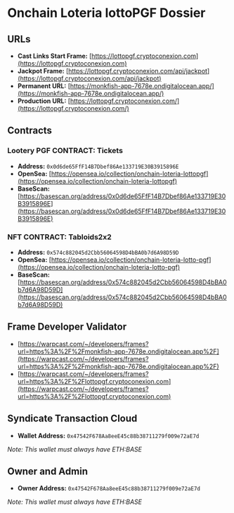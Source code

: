 # Onchain Loteria lottoPGF Dossier

## URLs

- **Cast Links Start Frame:** [https://lottopgf.cryptoconexion.com](https://lottopgf.cryptoconexion.com)
- **Jackpot Frame:** [https://lottopgf.cryptoconexion.com/api/jackpot](https://lottopgf.cryptoconexion.com/api/jackpot)
- **Permanent URL:** [https://monkfish-app-7678e.ondigitalocean.app/](https://monkfish-app-7678e.ondigitalocean.app/)
- **Production URL:** [https://lottopgf.cryptoconexion.com/](https://lottopgf.cryptoconexion.com/)

## Contracts

### Lootery PGF CONTRACT: Tickets

- **Address:** `0x0d6de65FfF14B7Dbef86Ae133719E30B3915896E`
- **OpenSea:** [https://opensea.io/collection/onchain-loteria-lottopgf](https://opensea.io/collection/onchain-loteria-lottopgf)
- **BaseScan:** [https://basescan.org/address/0x0d6de65FfF14B7Dbef86Ae133719E30B3915896E](https://basescan.org/address/0x0d6de65FfF14B7Dbef86Ae133719E30B3915896E)

### NFT CONTRACT: Tabloids2x2

- **Address:** `0x574c882045d2Cbb56064598D4bBA0b7d6A98D59D`
- **OpenSea:** [https://opensea.io/collection/onchain-loteria-lotto-pgf](https://opensea.io/collection/onchain-loteria-lotto-pgf)
- **BaseScan:** [https://basescan.org/address/0x574c882045d2Cbb56064598D4bBA0b7d6A98D59D](https://basescan.org/address/0x574c882045d2Cbb56064598D4bBA0b7d6A98D59D)

## Frame Developer Validator

- [https://warpcast.com/~/developers/frames?url=https%3A%2F%2Fmonkfish-app-7678e.ondigitalocean.app%2F](https://warpcast.com/~/developers/frames?url=https%3A%2F%2Fmonkfish-app-7678e.ondigitalocean.app%2F)
- [https://warpcast.com/~/developers/frames?url=https%3A%2F%2Flottopgf.cryptoconexion.com](https://warpcast.com/~/developers/frames?url=https%3A%2F%2Flottopgf.cryptoconexion.com)

## Syndicate Transaction Cloud

- **Wallet Address:** `0x47542F678Aa8eeE45c88b38711279f009e72aE7d`

*Note: This wallet must always have ETH:BASE*

## Owner and Admin

- **Owner Address:** `0x47542F678Aa8eeE45c88b38711279f009e72aE7d`

*Note: This wallet must always have ETH:BASE*